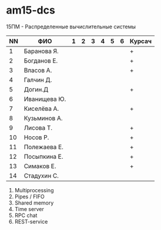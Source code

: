 # am15-dcs
15ПМ - Распределенные вычислительные системы

| NN  | ФИО              | 1   | 2   | 3   | 4   | 5   | 6   | Курсач |
| --- | ---------------- | --- | --- | --- | --- | --- | --- | ------ |
| 1   | Баранова Я.      |     |     |     |     |     |     |    +   |
| 2   | Богданов Е.      |     |     |     |     |     |     |    +   | 
| 3   | Власов А.        |     |     |     |     |     |     |    +   | 
| 4   | Галчин Д.        |     |     |     |     |     |     |        |
| 5   | Догин.Д          |     |     |     |     |     |     |    +   | 
| 6   | Иванищева Ю.     |     |     |     |     |     |     |        | 
| 7   | Киселёва А.      |     |     |     |     |     |     |    +   | 
| 8   | Кузьминов А.     |     |     |     |     |     |     |        |     
| 9   | Лисова Т.        |     |     |     |     |     |     |    +   |   
| 10  | Носов Р.         |     |     |     |     |     |     |    +   | 
| 11  | Полежаева Е.     |     |     |     |     |     |     |    +   |  
| 12  | Посыпкина Е.     |     |     |     |     |     |     |    +   |   
| 13  | Симаков Е.       |     |     |     |     |     |     |    +   |     
| 14  | Стадухин С.      |     |     |     |     |     |     |        |

1. Multiprocessing
2. Pipes / FIFO
3. Shared memory
4. Time server
5. RPC chat
6. REST-service
